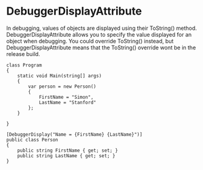 # DebuggerDisplayAttribute

In debugging, values of objects are displayed using their ToString() method. DebuggerDisplayAttribute allows you to specify the value displayed for an object when debugging. You could override ToString() instead, but DebuggerDisplayAttribute means that the ToString() override wont be in the release build.

    class Program
    {
        static void Main(string[] args)
        {
            var person = new Person()
            {
                FirstName = "Simon",
                LastName = "Stanford"
            };
        }
    
    }
    
    [DebuggerDisplay("Name = {FirstName} {LastName}")]
    public class Person
    {
        public string FirstName { get; set; }
        public string LastName { get; set; }
    }

<!--stackedit_data:
eyJoaXN0b3J5IjpbMjA1Mjk2MDY1MF19
-->